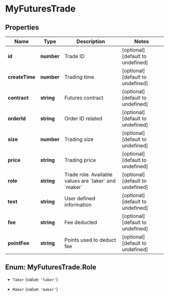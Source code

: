 # MyFuturesTrade

## Properties

Name | Type | Description | Notes
------------ | ------------- | ------------- | -------------
**id** | **number** | Trade ID | [optional] [default to undefined]
**createTime** | **number** | Trading time | [optional] [default to undefined]
**contract** | **string** | Futures contract | [optional] [default to undefined]
**orderId** | **string** | Order ID related | [optional] [default to undefined]
**size** | **number** | Trading size | [optional] [default to undefined]
**price** | **string** | Trading price | [optional] [default to undefined]
**role** | **string** | Trade role. Available values are &#x60;taker&#x60; and &#x60;maker&#x60; | [optional] [default to undefined]
**text** | **string** | User defined information | [optional] [default to undefined]
**fee** | **string** | Fee deducted | [optional] [default to undefined]
**pointFee** | **string** | Points used to deduct fee | [optional] [default to undefined]

## Enum: MyFuturesTrade.Role

* `Taker` (value: `'taker'`)

* `Maker` (value: `'maker'`)


